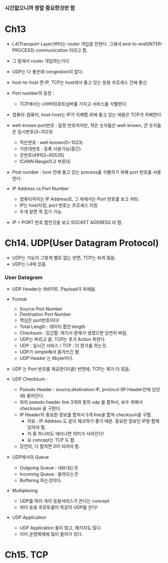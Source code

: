 ### 시간없으니까 정말 중요한것만 함

# Ch13

+ L4(Transport Layer)부터는 router 개입을 안한다. 그래서 end-to-end(INTER-PROCESS) communication 이라고 함. 
+ 그 밑에서 router 개입하는거다

+ UDP는 다 좋은데 congestion이 없다. 
+ host-to-host 면 IP, TCP는 host에서 돌고 있는 응용 프로세스 간에 통신

+ Port number의 등장 : 
  - TCP에서는 (서버의)포트넘버를 가지고 서비스를 식별한다.

+ 컴퓨터-컴퓨터, host-host는 IP가 지배함.위에 돌고 있는 애들은 TCP가 지배한다.

+ well-known port번호 : 일정 번호까지만, 작은 숫자들은 well-known, 큰 숫자들은 임시번호(0~1023)
  - 작은번호 : well-known(0~1023)
  - 가운데번호 : 등록 사용가능(중간)
  - 큰번호(49152~65535)
  - ICANN Range라고 부른대.
 

+ Post number : host 안에 돌고 있는 process를 식별하기 위해 port 번호를 사용한다.

+ IP Address vs Port Number
  - 컴퓨터까지는 IP Address로, 그 위에서는 Port 번호를 보고 처리.
  - IP는 host지칭, port 번호는 프로세스 지칭
  - 두개 알면 콕 집기 가능.

+ IP + PORT 번호 합친것을 보고 SOCKET ADDRESS 라 함.

# Ch14. UDP(User Datagram Protocol)

+ UDP는 기능이 그렇게 별로 없는 반면, TCP는 되게 많음.
+ UDP는 L4에 있음.

### User Datagram

+ UDP Header는 8바이트. Payload가 뒤에옴.
+ Format
  - Source Port Number
  - Destination Port Number
  - 핵심은 port번호이다!
  - Total Length : 데이터 합친 length
  - Checksum : 있긴함. 여기서 문제가 생겼으면 당연히 버림. 
  - UDP는 버리고 끝, TCP는 추가 Action 취한다. 
  - UDP : 실시간 서비스 / TCP : 더 뭔가를 하는것.
  - UDP가 simple해서 즐겨쓰긴 함. 
  - UDP Header 는 8byte이다.

+ UDP 는 Port 번호를 제공한다!(끝) 반면에, TCP는 뭐가 더 많음.
+ UDP Checksum :
  - Pseudo Header : source,destination IP, protocol (IP Header안에 있던 애) 들어간다.
  - 위의 pseudo header line 3개와 밑의 udp 를 합쳐서, 보수 취해서 checksum 을 구한다. 
  - IP Header의 중요한 정보를 합쳐서 5개 line을 합쳐 checksum을 구함.
    - 이유 : IP Address 도 같이 체크하기 좋기 때문. 중요한 정보인 IP랑 함께 있어야 함. 
    - 저 중 하나라도 에러나면 의미가 사라진다!
    - 요 concept는 TCP 도 함.
  - 당연히, 다 합치면 0이 되어야 함.

+ UDP에서의 Queue
  - Outgoing Queue : 내보내는것
  - Incoming Queue : 들여오는것
  - Buffering 하는것이다. 

+ Multiplexing 
  - UDP를 여러 개의 응용서비스가 쓴다는 concept
  - 여러 응용 프로토콜이 똑같이 UDP를 쓴다!

+ UDP Application
  - UDP Application 들이 많고, 패키지도 많다.
  - 이미 운영체제에 많이 들어가 있다. 


# Ch15. TCP

